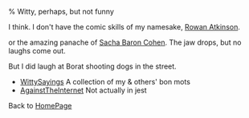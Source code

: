 % Witty, perhaps, but not funny

I think. I don't have the comic 
skills of my namesake,
[Rowan Atkinson][1].

[1]: https://en.wikipedia.org/wiki/Rowan_Atkinson

or the amazing panache of
[Sacha Baron Cohen][2].
The jaw drops, but no laughs come out.

But I did laugh at Borat shooting dogs in the street.

[2]: https://en.wikipedia.org/wiki/Sacha_Baron_Cohen

- [WittySayings](WittySayings.html) A collection of my & others' bon mots
- [AgainstTheInternet](AgainstTheInternet.html) Not actually in jest

Back to [HomePage](HomePage.html)
